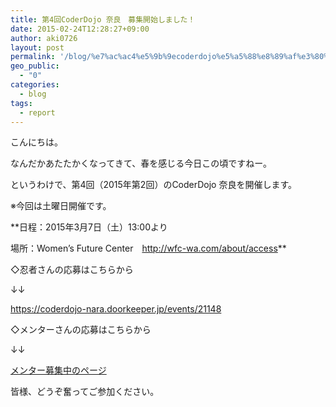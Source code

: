 ```yaml
---
title: 第4回CoderDojo 奈良　募集開始しました！
date: 2015-02-24T12:28:27+09:00
author: aki0726
layout: post
permalink: '/blog/%e7%ac%ac4%e5%9b%9ecoderdojo%e5%a5%88%e8%89%af%e3%80%80%e5%8b%9f%e9%9b%86%e9%96%8b%e5%a7%8b%e3%81%97%e3%81%be%e3%81%97%e3%81%9f%ef%bc%81/'
geo_public:
  - "0"
categories:
  - blog
tags:
  - report
---
```

こんにちは。
  
なんだかあたたかくなってきて、春を感じる今日この頃ですねー。

というわけで、第4回（2015年第2回）のCoderDojo 奈良を開催します。
  
※今回は土曜日開催です。
  
**日程：2015年3月7日（土）13:00より
  
場所：Women&#8217;s Future Center　<a href="http://wfc-wa.com/about/access" target="_blank">http://wfc-wa.com/about/access</a>**

◇忍者さんの応募はこちらから
  
↓↓
  
<a href="https://coderdojo-nara.doorkeeper.jp/events/21148" target="_blank">https://coderdojo-nara.doorkeeper.jp/events/21148</a>

◇メンターさんの応募はこちらから
  
↓↓
  
<a href="https://coderdojonara.wordpress.com/join_us/" target="_blank">メンター募集中のページ</a>

皆様、どうぞ奮ってご参加ください。